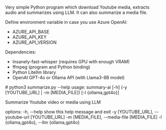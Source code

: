 Very simple Python program which download Youtube media, extracts audio and summarizes using LLM.
It can also summarize a media file.

Define environment variable in case you use Azure OpenAI:
- AZURE_API_BASE
- AZURE_API_KEY
- AZURE_API_VERSION

Dependencies:
- Insanely-fast-whisper (requires GPU with enough VRAM)
- ffmpeg (program and Python binding)
- Python Litellm library
- OpenAI GPT-4o or Ollama API (with Llama3-8B model)

\# python3 summarize.py --help
usage: summary-ai [-h] (-y [YOUTUBE_URL] | -m [MEDIA_FILE]) [-l {ollama,gpt4o}]

Summarize Youtube video or media using LLM

options:
  -h, --help            show this help message and exit
  -y [YOUTUBE_URL], --youtube-url [YOUTUBE_URL]
  -m [MEDIA_FILE], --media-file [MEDIA_FILE]
  -l {ollama,gpt4o}, --llm {ollama,gpt4o}